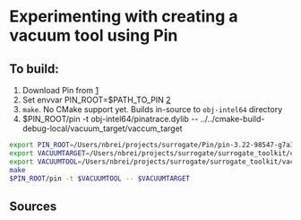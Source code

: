 

# Experimenting with creating a vacuum tool using Pin

## To build:

1. Download Pin from [1]
2. Set envvar PIN_ROOT=$PATH_TO_PIN [2]
3. `make`. No CMake support yet. Builds in-source to `obj-intel64` directory
4. $PIN_ROOT/pin -t obj-intel64/pinatrace.dylib -- ../../cmake-build-debug-local/vacuum_target/vaccum_target

```bash
export PIN_ROOT=/Users/nbrei/projects/surrogate/Pin/pin-3.22-98547-g7a303a835-clang-mac/
export VACUUMTARGET=/Users/nbrei/projects/surrogate/surrogate_toolkit/cmake-build-debug-local/vacuum_target/vacuum_target
export VACUUMTOOL=/Users/nbrei/projects/surrogate/surrogate_toolkit/vacuum_tool/src/obj-intel64/pinatrace.dylib
make
$PIN_ROOT/pin -t $VACUUMTOOL -- $VACUUMTARGET
```

## Sources

[1]: https://www.intel.com/content/www/us/en/developer/articles/tool/pin-a-binary-instrumentation-tool-downloads.html
[2]: https://software.intel.com/sites/landingpage/pintool/docs/98547/Pin/html/index.html#BuildingInsideKit

